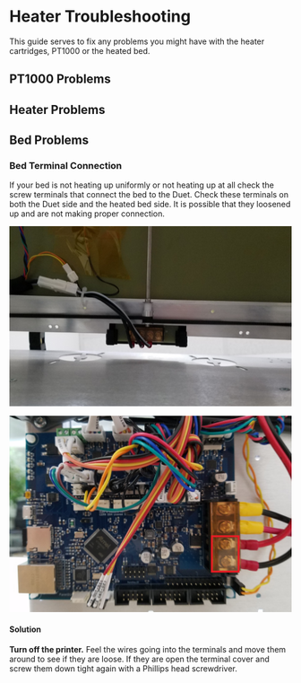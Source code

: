 # Heater Troubleshooting

This guide serves to fix any problems you might have with the heater cartridges, PT1000 or the heated bed.

## PT1000 Problems

## Heater Problems

## Bed Problems

### Bed Terminal Connection

If your bed is not heating up uniformly or not heating up at all check the screw terminals that connect the bed to the Duet. Check these terminals on both the Duet side and the heated bed side. It is possible that they loosened up and are not making proper connection. 

![](../.gitbook/assets/heatedbedterminals.jpg)

![](../.gitbook/assets/duetheatedbedterminals.jpg)

#### Solution

**Turn off the printer.** Feel the wires going into the terminals and move them around to see if they are loose. If they are open the terminal cover and screw them down tight again with a Phillips head screwdriver.

